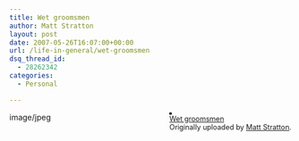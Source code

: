 ```yaml
---
title: Wet groomsmen
author: Matt Stratton
layout: post
date: 2007-05-26T16:07:00+00:00
url: /life-in-general/wet-groomsmen
dsq_thread_id:
  - 28262342
categories:
  - Personal

---
```

<div style="float:right;margin-left:10px;margin-bottom:10px;">
  <a href="http://www.flickr.com/photos/mugsy/515139351/" title="photo sharing"><img src="http://farm1.static.flickr.com/235/515139351_4bb738c015_m.jpg" alt="" style="border:solid 2px #000000;" /></a> <br /> <span style="font-size:.9em;margin-top:0;"> <a href="http://www.flickr.com/photos/mugsy/515139351/">Wet groomsmen</a> <br /> Originally uploaded by <a href="http://www.flickr.com/people/mugsy/">Matt Stratton</a>. </span>
</div>

image/jpeg